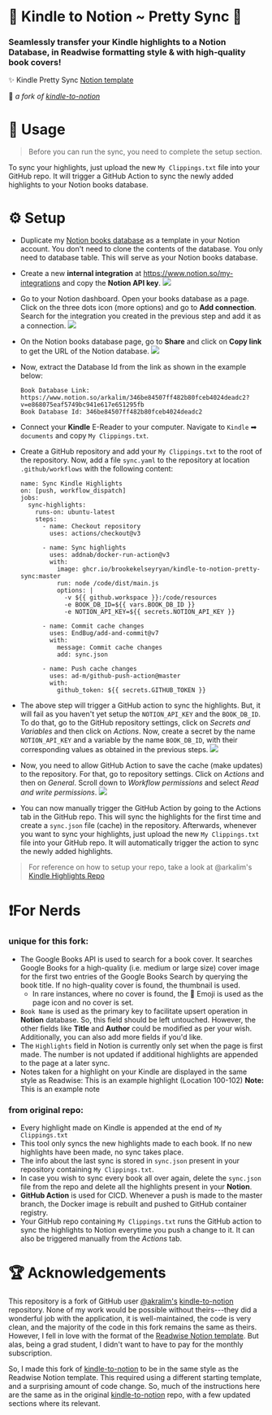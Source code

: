 # 📘 Kindle to Notion ~ Pretty Sync 💖
### Seamlessly transfer your Kindle highlights to a Notion Database, in Readwise formatting style & with high-quality book covers! 
✨ Kindle Pretty Sync [Notion template](https://brookekelseyryan.notion.site/brookekelseyryan/Kindle-Highlights-0897433cd50649d3a15e4817e486a48b)

🍴 _a fork of [kindle-to-notion](https://github.com/arkalim/kindle-to-notion)_

# 🔁 Usage
> Before you can run the sync, you need to complete the setup section.

To sync your highlights, just upload the new ```My Clippings.txt``` file into your GitHub repo. It will trigger a GitHub Action to sync the newly added highlights to your Notion books database.

# ⚙️ Setup

- Duplicate my [Notion books database](https://brookekelseyryan.notion.site/brookekelseyryan/Kindle-Highlights-0897433cd50649d3a15e4817e486a48b) as a template in your Notion account. You don't need to clone the contents of the database. You only need to database table. This will serve as your Notion books database.

- Create a new **internal integration** at https://www.notion.so/my-integrations and copy the **Notion API key**.
![](/images/book-highlights-integration.png)

- Go to your Notion dashboard. Open your books database as a page. Click on the three dots icon (more options) and go to **Add connection**. Search for the integration you created in the previous step and add it as a connection.
![](/images/adding-integration-to-database.png)

- On the Notion books database page, go to **Share** and click on **Copy link** to get the URL of the Notion database.
![](/images/getting-db-link.png)

- Now, extract the Database Id from the link as shown in the example below:
  ```
  Book Database Link: https://www.notion.so/arkalim/346be84507ff482b80fceb4024deadc2?v=e868075eaf5749bc941e617e651295fb
  Book Database Id: 346be84507ff482b80fceb4024deadc2
  ```
- Connect your **Kindle** E-Reader to your computer. Navigate to `Kindle` ➡ `documents` and copy `My Clippings.txt`. 

- Create a GitHub repository and add your `My Clippings.txt` to the root of the repository. Now, add a file `sync.yaml` to the repository at location `.github/workflows` with the following content:
  ```
  name: Sync Kindle Highlights
  on: [push, workflow_dispatch]
  jobs:
    sync-highlights:
      runs-on: ubuntu-latest
      steps:
        - name: Checkout repository
          uses: actions/checkout@v3

        - name: Sync highlights
          uses: addnab/docker-run-action@v3
          with:
            image: ghcr.io/brookekelseyryan/kindle-to-notion-pretty-sync:master
            run: node /code/dist/main.js
            options: |
              -v ${{ github.workspace }}:/code/resources 
              -e BOOK_DB_ID=${{ vars.BOOK_DB_ID }}
              -e NOTION_API_KEY=${{ secrets.NOTION_API_KEY }}

        - name: Commit cache changes
          uses: EndBug/add-and-commit@v7
          with:
            message: Commit cache changes
            add: sync.json

        - name: Push cache changes
          uses: ad-m/github-push-action@master
          with:
            github_token: ${{ secrets.GITHUB_TOKEN }}
  ```

- The above step will trigger a GitHub action to sync the highlights. But, it will fail as you haven't yet setup the `NOTION_API_KEY` and the `BOOK_DB_ID`. To do that, go to the GitHub repository settings, click on *Secrets and Variables* and then click on *Actions*. Now, create a secret by the name `NOTION_API_KEY` and a variable by the name `BOOK_DB_ID`, with their corresponding values as obtained in the previous steps.
![](/images/configuring-secrets.png)

- Now, you need to allow GitHub Action to save the cache (make updates) to the repository. For that, go to repository settings. Click on *Actions* and then on *General*. Scroll down to *Workflow permissions* and select *Read and write permissions*.
![](/images/workflow-permissions.png)

- You can now manually trigger the GitHub Action by going to the Actions tab in the GitHub repo. This will sync the highlights for the first time and create a `sync.json` file (cache) in the repository. Afterwards, whenever you want to sync your highlights, just upload the new `My Clippings.txt` file into your GitHub repo. It will automatically trigger the action to sync the newly added highlights.

> For reference on how to setup your repo, take a look at @arkalim's [Kindle Highlights Repo](https://github.com/arkalim/kindle-highlights) 

# ❗️For Nerds
### unique for this fork: 
- The Google Books API is used to search for a book cover. It searches Google Books for a high-quality (i.e. medium or large size) cover image for the first two entries of the Google Books Search by querying the book title. If no high-quality cover is found, the thumbnail is used. 
   - In rare instances, where no cover is found, the 📘 Emoji is used as the page icon and no cover is set. 
- ```Book Name``` is used as the primary key to facilitate upsert operation in **Notion** database. So, this field should be left untouched. However, the other fields like **Title** and **Author** could be modified as per your wish. Additionally, you can also add more fields if you'd like. 
- The ```Highlights``` field in Notion is currently only set when the page is first made. The number is not updated if additional highlights are appended to the page at a later sync. 
- Notes taken for a highlight on your Kindle are displayed in the same style as Readwise:
This is an example highlight (Location 100-102)
**Note:** This is an example note 

### from original repo: 
- Every highlight made on Kindle is appended at the end of `My Clippings.txt`
- This tool only syncs the new highlights made to each book. If no new highlights have been made, no sync takes place. 
- The info about the last sync is stored in `sync.json` present in your repository containing `My Clippings.txt`.
- In case you wish to sync every book all over again, delete the `sync.json` file from the repo and delete all the highlights present in your **Notion**.
- **GitHub Action** is used for CICD. Whenever a push is made to the master branch, the Docker image is rebuilt and pushed to GitHub container registry.
- Your GitHub repo containing `My Clippings.txt` runs the GitHub action to sync the highlights to Notion everytime you push a change to it. It can also be triggered manually from the *Actions* tab.

# 🏆 Acknowledgements
This repository is a fork of GitHub user [@akralim's](https://github.com/arkalim) [kindle-to-notion](https://github.com/arkalim/kindle-to-notion) repository. None of my work would be possible without theirs---they did a wonderful job with the application, it is well-maintained, the code is very clean, and the majority of the code in this fork remains the same as theirs. However, I fell in love with the format of the [Readwise Notion template](https://alvarocc.notion.site/Readwise-1945090e9a0449608dce0d1058580de4). But alas, being a grad student, I didn't want to have to pay for the monthly subscription. 

So, I made this fork of [kindle-to-notion](https://github.com/arkalim/kindle-to-notion) to be in the same style as the Readwise Notion template. This required using a different starting template, and a surprising amount of code change. So, much of the instructions here are the same as in the original [kindle-to-notion](https://github.com/arkalim/kindle-to-notion) repo, with a few updated sections where its relevant.  

